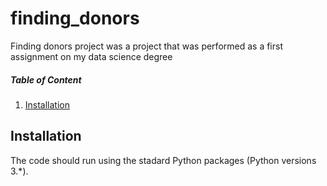 # finding_donors
Finding donors project was a project that was performed as a first assignment on my data science degree

##### Table of Content
1. [Installation](#Installation)


## Installation
The code should run using the stadard Python packages (Python versions 3.*).
